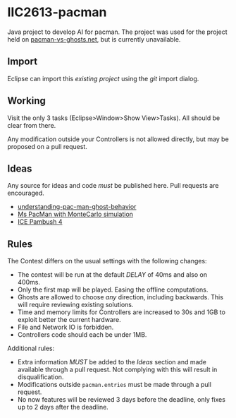 IIC2613-pacman
==============

Java project to develop AI for pacman. The project was used for the project
  held on [pacman-vs-ghosts.net](http://www.pacman-vs-ghosts.net/), but is
  currently unavailable.

Import
------
Eclipse can import this _existing project_ using the _git_ import dialog.

Working
-------
Visit the only 3 tasks (Eclipse>Window>Show View>Tasks). All should be clear
  from there.

Any modification outside your Controllers is not allowed directly, but may be
  proposed on a pull request.


Ideas
-----
Any source for ideas and code *must* be published here. Pull requests are
  encouraged.
   * [understanding-pac-man-ghost-behavior](http://gameinternals.com/post/2072558330/understanding-pac-man-ghost-behavior)
   * [Ms PacMan with MonteCarlo simulation](https://github.com/stewartml/montecarlo-pacman)
   * [ICE Pambush 4](http://dces.essex.ac.uk/staff/sml/pacman/cig2010/ICE%20Pambush%204.pdf)



Rules
-----
The Contest differs on the usual settings with the following changes:
   * The contest will be run at the default _DELAY_ of 40ms and also on 400ms.
   * Only the first map will be played. Easing the offline computations.
   * Ghosts are allowed to choose *any* direction, including backwards. This
	     will require reviewing existing solutions.
   * Time and memory limits for Controllers are increased to 30s and 1GB to
	     exploit better the current hardware.
   * File and Network IO is forbidden.
   * Controllers code should each be under 1MB.

Additional rules:
   * Extra information *MUST* be added to the _Ideas_ section and
       made available through a pull request. Not complying with
       this will result in disqualification.
   * Modifications outside `pacman.entries` must be made through a pull request.
   * No now features will be reviewed 3 days before the deadline, only fixes
       up to 2 days after the deadline.

